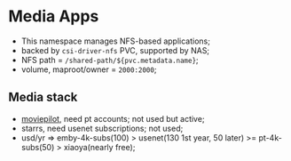 # Media Apps

- This namespace manages NFS-based applications;
- backed by `csi-driver-nfs` PVC, supported by NAS;
- NFS path = `/shared-path/${pvc.metadata.name}`;
- volume, maproot/owner = `2000:2000`;

## Media stack

- [moviepilot](https://movie-pilot.org/), need pt accounts; not used but active;
- starrs, need usenet subscriptions; not used;
- usd/yr => emby-4k-subs(100) > usenet(130 1st year, 50 later) >= pt-4k-subs(50) > xiaoya(nearly free);

